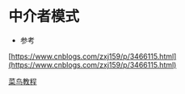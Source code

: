 # 中介者模式

- 参考

[https://www.cnblogs.com/zxj159/p/3466115.html](https://www.cnblogs.com/zxj159/p/3466115.html)

[菜鸟教程](http://www.runoob.com/design-pattern/mediator-pattern.html)